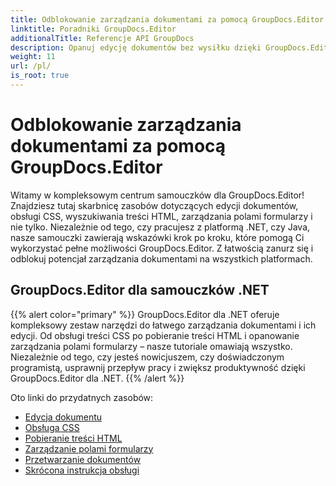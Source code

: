 ```yaml
---
title: Odblokowanie zarządzania dokumentami za pomocą GroupDocs.Editor
linktitle: Poradniki GroupDocs.Editor
additionalTitle: Referencje API GroupDocs
description: Opanuj edycję dokumentów bez wysiłku dzięki GroupDocs.Editor dla .NET i Java. Usprawnij przepływ pracy, zarządzaj CSS, pobieraj zawartość HTML i nie tylko!
weight: 11
url: /pl/
is_root: true
---
```


# Odblokowanie zarządzania dokumentami za pomocą GroupDocs.Editor


Witamy w kompleksowym centrum samouczków dla GroupDocs.Editor! Znajdziesz tutaj skarbnicę zasobów dotyczących edycji dokumentów, obsługi CSS, wyszukiwania treści HTML, zarządzania polami formularzy i nie tylko. Niezależnie od tego, czy pracujesz z platformą .NET, czy Java, nasze samouczki zawierają wskazówki krok po kroku, które pomogą Ci wykorzystać pełne możliwości GroupDocs.Editor. Z łatwością zanurz się i odblokuj potencjał zarządzania dokumentami na wszystkich platformach.


## GroupDocs.Editor dla samouczków .NET
{{% alert color="primary" %}}
GroupDocs.Editor dla .NET oferuje kompleksowy zestaw narzędzi do łatwego zarządzania dokumentami i ich edycji. Od obsługi treści CSS po pobieranie treści HTML i opanowanie zarządzania polami formularzy – nasze tutoriale omawiają wszystko. Niezależnie od tego, czy jesteś nowicjuszem, czy doświadczonym programistą, usprawnij przepływ pracy i zwiększ produktywność dzięki GroupDocs.Editor dla .NET.
{{% /alert %}}

Oto linki do przydatnych zasobów:
 
- [Edycja dokumentu](./net/document-editing/)
- [Obsługa CSS](./net/css-handling/)
- [Pobieranie treści HTML](./net/html-content-retrieval/)
- [Zarządzanie polami formularzy](./net/form-field-management/)
- [Przetwarzanie dokumentów](./net/document-processing/)
- [Skrócona instrukcja obsługi](./net/quick-start-guide/)
